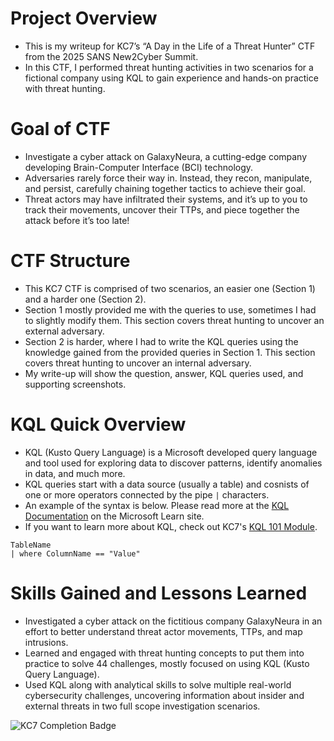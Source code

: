 # Project Overview
* This is my writeup for KC7’s “A Day in the Life of a Threat Hunter” CTF from the 2025 SANS New2Cyber Summit.
* In this CTF, I performed threat hunting activities in two scenarios for a fictional company using KQL to gain experience and hands-on practice with threat hunting.

# Goal of CTF
* Investigate a cyber attack on GalaxyNeura, a cutting-edge company developing Brain-Computer Interface (BCI) technology.
* Adversaries rarely force their way in. Instead, they recon, manipulate, and persist, carefully chaining together tactics to achieve their goal.
* Threat actors may have infiltrated their systems, and it’s up to you to track their movements, uncover their TTPs, and piece together the attack before it’s too late!

# CTF Structure
* This KC7 CTF is comprised of two scenarios, an easier one (Section 1) and a harder one (Section 2).
* Section 1 mostly provided me with the queries to use, sometimes I had to slightly modify them. This section covers threat hunting to uncover an external adversary.
* Section 2 is harder, where I had to write the KQL queries using the knowledge gained from the provided queries in Section 1. This section covers threat hunting to uncover an internal adversary. 
* My write-up will show the question, answer, KQL queries used, and supporting screenshots.

# KQL Quick Overview
* KQL (Kusto Query Language) is a Microsoft developed query language and tool used for exploring data to discover patterns, identify anomalies in data, and much more.
* KQL queries start with a data source (usually a table) and cosnists of one or more operators connected by the pipe  ```|``` characters.
* An example of the syntax is below. Please read more at the [KQL Documentation](https://learn.microsoft.com/en-us/kusto/query/?view=microsoft-fabric) on the Microsoft Learn site.
* If you want to learn more about KQL, check out KC7's [KQL 101 Module](https://kc7cyber.com/go/take10).
```kql
TableName
| where ColumnName == "Value"
```

# Skills Gained and Lessons Learned
* Investigated a cyber attack on the fictitious company GalaxyNeura in an effort to better understand threat actor movements, TTPs, and map intrusions.
* Learned and engaged with threat hunting concepts to put them into practice to solve 44 challenges, mostly focused on using KQL (Kusto Query Language).
* Used KQL along with analytical skills to solve multiple real-world cybersecurity challenges, uncovering information about insider and external threats in two full scope investigation scenarios.

![KC7 Completion Badge](https://github.com/user-attachments/assets/4cdbede0-0e32-4964-85da-5d48aef6e371)
